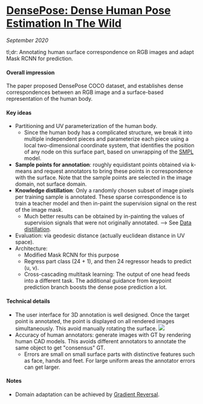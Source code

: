 # [DensePose: Dense Human Pose Estimation In The Wild](https://arxiv.org/abs/1802.00434)

_September 2020_

tl;dr: Annotating human surface correspondence on RGB images and adapt Mask RCNN for prediction. 

#### Overall impression
The paper proposed DensePose COCO dataset, and establishes dense correspondences between an RGB image and a surface-based representation of the human body. 

#### Key ideas
- Partitioning and UV parameterization of the human body. 
	- Since the human body has a complicated structure, we break it into multiple independent pieces and parameterize each piece using a local two-dimensional coordinate system, that identifies the position of any node on this surface part, based on unwrapping of the [SMPL](https://smpl.is.tue.mpg.de/) model.
- **Sample points for annotation**: roughly equidistant points obtained via k-means and request annotators to bring these points in correspondence with the surface. Note that the sample points are selected in the image domain, not surface domain.
- **Knowledge distillation**: Only a randomly chosen subset of image pixels per training sample is annotated. These sparse correspondence is to train a teacher model and then in-paint the supervision signal on the rest of the image mask.
	- Much better results can be obtained by in-painting the values of supervision signals that were not originally annotated. --> See [Data distillation](data_distillation.md).
- Evaluation: via geodesic distance (actually euclidean distance in UV space).
- Architecture:
	- Modified Mask RCNN for this purpose
	- Regress part class (24 + 1), and then 24 regressor heads to predict (u, v).
	- Cross-cascading multitask learning: The output of one head feeds into a different task. The additional guidance from keypoint prediction branch boosts the dense pose prediction a lot. 

#### Technical details
- The user interface for 3D annotation is well designed. Once the target point is annotated, the point is displayed on all rendered images simultaneously. This avoid manually rotating the surface. 
![](https://media.arxiv-vanity.com/render-output/3760777/Figures/correspondence_interface.png)
- Accuracy of human annotators: generate images with GT by rendering human CAD models. This avoids different annotators to annotate the same object to get "consensus" GT.
	- Errors are small on small surface parts with distinctive features such as face, hands and feet. For large uniform areas the annotator errors can get larger. 


#### Notes
- Domain adaptation can be achieved by [Gradient Reversal](https://arxiv.org/abs/1409.7495).
